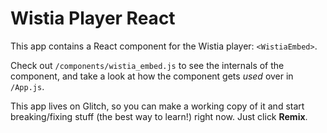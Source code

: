 # Wistia Player React

This app contains a React component for the Wistia player: `<WistiaEmbed>`.

Check out `/components/wistia_embed.js` to see the internals of the component, and take a look at how the component gets _used_ over in `/App.js`.

This app lives on Glitch, so you can make a working copy of it and start breaking/fixing stuff (the best way to learn!) right now. Just click **Remix**.
